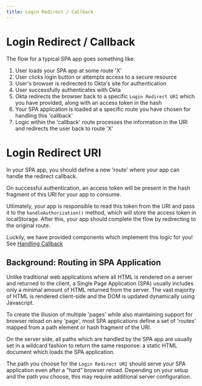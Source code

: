 ```yaml
---
title: Login Redirect / Callback
---
```


# Login Redirect / Callback

The flow for a typical SPA app goes something like:

1. User loads your SPA app at some route 'X'
1. User clicks login button or attempts access to a secure resource
2. User's browser is redirected to Okta's site for authentication
3. User successfully authenticates with Okta
4. Okta redirects the browser back to a specific `Login Redirect URI` which you have provided, along with an access token in the hash
5. Your SPA application is loaded at a specific route you have chosen for handling this 'callback'
6. Logic within the 'callback' route processes the information in the URI and redirects the user back to route 'X'


# Login Redirect URI

In your SPA app, you should define a new 'route' where your app can handle the redirect callback.

On successful authentication, an access token will be present in the hash fragment of this URI for your app to consume.

Ultimately, your app is responsible to read this token from the URI and pass it to the `handleAuthorization()` method, which will store the access token in localStorage. After this, your app should complete the flow by redirecting to the original route. 

Luckily, we have provided components which implement this logic for you! See [Handling Callback](handling-callback)

## Background: Routing in SPA Application

Unlike traditional web applications where all HTML is rendered on a server and returned to the client, a Single Page Application (SPA) usually includes only a minimal amount of HTML returned from the server. The vast majority of HTML is rendered client-side and the DOM is updated dynamically using Javascript.

To create the illusion of multiple 'pages' while also maintaining support for browser reload on any 'page', most SPA applications define a set of 'routes' mapped from a path element or hash fragment of the URI.

On the server side, all paths which are handled by the SPA app are usually set in a wildcard fashion to return the same response: a static HTML document which loads the SPA application.

The path you choose for the `Login Redirect URI` should serve your SPA application even after a "hard" browser reload. Depending on your setup and the path you choose, this may require additional server configuration.






